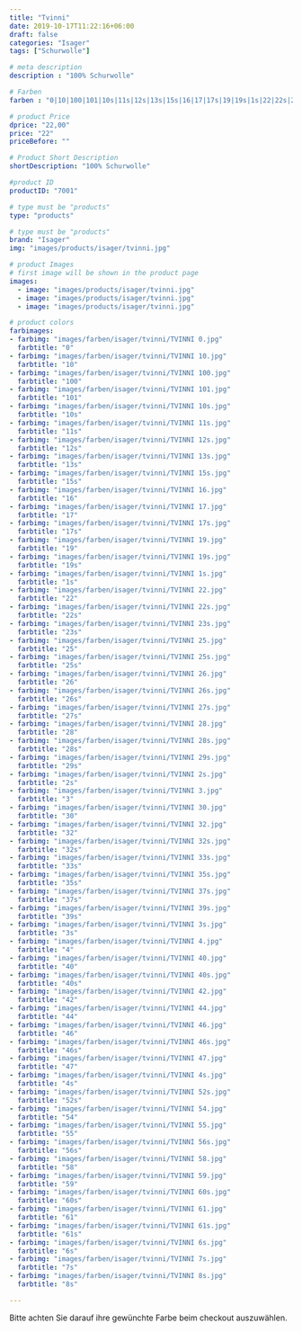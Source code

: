 ```yaml
---
title: "Tvinni"
date: 2019-10-17T11:22:16+06:00
draft: false
categories: "Isager"
tags: ["Schurwolle"]

# meta description
description : "100% Schurwolle"

# Farben
farben : "0|10|100|101|10s|11s|12s|13s|15s|16|17|17s|19|19s|1s|22|22s|23s|25|25s|26|26s|27s|28|28s|29s|2s|3|30|32|32s|33s|35s|37s|39s|3s|4|40|40s|42|44|46|46s|47|4s|52s|54|55|56s|58|59|60s|61|61s|6s|7s|8s"

# product Price
dprice: "22,00"
price: "22"
priceBefore: ""

# Product Short Description
shortDescription: "100% Schurwolle"

#product ID
productID: "7001"

# type must be "products"
type: "products"

# type must be "products"
brand: "Isager"
img: "images/products/isager/tvinni.jpg"   

# product Images
# first image will be shown in the product page
images:
  - image: "images/products/isager/tvinni.jpg"
  - image: "images/products/isager/tvinni.jpg"
  - image: "images/products/isager/tvinni.jpg"

# product colors
farbimages:
- farbimg: "images/farben/isager/tvinni/TVINNI 0.jpg"	
  farbtitle: "0"
- farbimg: "images/farben/isager/tvinni/TVINNI 10.jpg"	
  farbtitle: "10"
- farbimg: "images/farben/isager/tvinni/TVINNI 100.jpg"	
  farbtitle: "100"
- farbimg: "images/farben/isager/tvinni/TVINNI 101.jpg"	
  farbtitle: "101"
- farbimg: "images/farben/isager/tvinni/TVINNI 10s.jpg"	
  farbtitle: "10s"
- farbimg: "images/farben/isager/tvinni/TVINNI 11s.jpg"	
  farbtitle: "11s"
- farbimg: "images/farben/isager/tvinni/TVINNI 12s.jpg"	
  farbtitle: "12s"
- farbimg: "images/farben/isager/tvinni/TVINNI 13s.jpg"	
  farbtitle: "13s"
- farbimg: "images/farben/isager/tvinni/TVINNI 15s.jpg"	
  farbtitle: "15s"
- farbimg: "images/farben/isager/tvinni/TVINNI 16.jpg"	
  farbtitle: "16"
- farbimg: "images/farben/isager/tvinni/TVINNI 17.jpg"	
  farbtitle: "17"
- farbimg: "images/farben/isager/tvinni/TVINNI 17s.jpg"	
  farbtitle: "17s"
- farbimg: "images/farben/isager/tvinni/TVINNI 19.jpg"	
  farbtitle: "19"
- farbimg: "images/farben/isager/tvinni/TVINNI 19s.jpg"	
  farbtitle: "19s"
- farbimg: "images/farben/isager/tvinni/TVINNI 1s.jpg"	
  farbtitle: "1s"
- farbimg: "images/farben/isager/tvinni/TVINNI 22.jpg"	
  farbtitle: "22"
- farbimg: "images/farben/isager/tvinni/TVINNI 22s.jpg"	
  farbtitle: "22s"
- farbimg: "images/farben/isager/tvinni/TVINNI 23s.jpg"	
  farbtitle: "23s"
- farbimg: "images/farben/isager/tvinni/TVINNI 25.jpg"	
  farbtitle: "25"
- farbimg: "images/farben/isager/tvinni/TVINNI 25s.jpg"	
  farbtitle: "25s"
- farbimg: "images/farben/isager/tvinni/TVINNI 26.jpg"	
  farbtitle: "26"
- farbimg: "images/farben/isager/tvinni/TVINNI 26s.jpg"	
  farbtitle: "26s"
- farbimg: "images/farben/isager/tvinni/TVINNI 27s.jpg"	
  farbtitle: "27s"
- farbimg: "images/farben/isager/tvinni/TVINNI 28.jpg"	
  farbtitle: "28"
- farbimg: "images/farben/isager/tvinni/TVINNI 28s.jpg"	
  farbtitle: "28s"
- farbimg: "images/farben/isager/tvinni/TVINNI 29s.jpg"	
  farbtitle: "29s"
- farbimg: "images/farben/isager/tvinni/TVINNI 2s.jpg"	
  farbtitle: "2s"
- farbimg: "images/farben/isager/tvinni/TVINNI 3.jpg"	
  farbtitle: "3"
- farbimg: "images/farben/isager/tvinni/TVINNI 30.jpg"	
  farbtitle: "30"
- farbimg: "images/farben/isager/tvinni/TVINNI 32.jpg"	
  farbtitle: "32"
- farbimg: "images/farben/isager/tvinni/TVINNI 32s.jpg"	
  farbtitle: "32s"
- farbimg: "images/farben/isager/tvinni/TVINNI 33s.jpg"	
  farbtitle: "33s"
- farbimg: "images/farben/isager/tvinni/TVINNI 35s.jpg"	
  farbtitle: "35s"
- farbimg: "images/farben/isager/tvinni/TVINNI 37s.jpg"	
  farbtitle: "37s"
- farbimg: "images/farben/isager/tvinni/TVINNI 39s.jpg"	
  farbtitle: "39s"
- farbimg: "images/farben/isager/tvinni/TVINNI 3s.jpg"	
  farbtitle: "3s"
- farbimg: "images/farben/isager/tvinni/TVINNI 4.jpg"	
  farbtitle: "4"
- farbimg: "images/farben/isager/tvinni/TVINNI 40.jpg"	
  farbtitle: "40"
- farbimg: "images/farben/isager/tvinni/TVINNI 40s.jpg"	
  farbtitle: "40s"
- farbimg: "images/farben/isager/tvinni/TVINNI 42.jpg"	
  farbtitle: "42"
- farbimg: "images/farben/isager/tvinni/TVINNI 44.jpg"	
  farbtitle: "44"
- farbimg: "images/farben/isager/tvinni/TVINNI 46.jpg"	
  farbtitle: "46"
- farbimg: "images/farben/isager/tvinni/TVINNI 46s.jpg"	
  farbtitle: "46s"
- farbimg: "images/farben/isager/tvinni/TVINNI 47.jpg"	
  farbtitle: "47"
- farbimg: "images/farben/isager/tvinni/TVINNI 4s.jpg"	
  farbtitle: "4s"
- farbimg: "images/farben/isager/tvinni/TVINNI 52s.jpg"	
  farbtitle: "52s"
- farbimg: "images/farben/isager/tvinni/TVINNI 54.jpg"	
  farbtitle: "54"
- farbimg: "images/farben/isager/tvinni/TVINNI 55.jpg"	
  farbtitle: "55"
- farbimg: "images/farben/isager/tvinni/TVINNI 56s.jpg"	
  farbtitle: "56s"
- farbimg: "images/farben/isager/tvinni/TVINNI 58.jpg"	
  farbtitle: "58"
- farbimg: "images/farben/isager/tvinni/TVINNI 59.jpg"	
  farbtitle: "59"
- farbimg: "images/farben/isager/tvinni/TVINNI 60s.jpg"	
  farbtitle: "60s"
- farbimg: "images/farben/isager/tvinni/TVINNI 61.jpg"	
  farbtitle: "61"
- farbimg: "images/farben/isager/tvinni/TVINNI 61s.jpg"	
  farbtitle: "61s"
- farbimg: "images/farben/isager/tvinni/TVINNI 6s.jpg"	
  farbtitle: "6s"
- farbimg: "images/farben/isager/tvinni/TVINNI 7s.jpg"	
  farbtitle: "7s"
- farbimg: "images/farben/isager/tvinni/TVINNI 8s.jpg"	
  farbtitle: "8s"

---
```


Bitte achten Sie darauf ihre gewünchte Farbe beim checkout auszuwählen.
